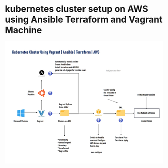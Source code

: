 # kubernetes cluster setup on AWS using Ansible Terraform and Vagrant Machine #

![image](../images/kubernetes%20cluster.jpg)
